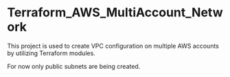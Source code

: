 # Terraform_AWS_MultiAccount_Network

This project is used to create VPC configuration on multiple AWS accounts by utilizing Terraform modules.

For now only public subnets are being created.
